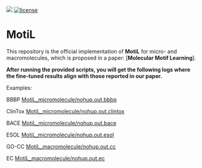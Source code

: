 ![](https://img.shields.io/badge/version-1.0.0-blue)
[![license](https://img.shields.io/github/license/mashape/apistatus.svg?maxAge=2592000)]([https://github.com/Young0222/MotiL/blob/main/LICENSE.txt](https://github.com/Young0222/MotiL/blob/main/LICENSE.txt))

# MotiL #

This repository is the official implementation of **MotiL** for micro- and macromolecules, 
which is proposed in a paper: [**Molecular Motif Learning**].

**After running the provided scripts, you will get the following logs where the fine-tuned results align with those reported in our paper.**

Examples:

BBBP [MotiL_micromolecule/nohup.out.bbbp](MotiL_micromolecule/nohup.out.bbbp)

ClinTox [MotiL_micromolecule/nohup.out.clintox](MotiL_micromolecule/nohup.out.clintox)

BACE [MotiL_micromolecule/nohup.out.bace](MotiL_micromolecule/nohup.out.bace)

ESOL [MotiL_micromolecule/nohup.out.esol](MotiL_micromolecule/nohup.out.esol)

GO-CC [MotiL_macromolecule/nohup.out.cc](MotiL_macromolecule/nohup.out.cc)

EC [MotiL_macromolecule/nohup.out.ec](MotiL_macromolecule/nohup.out.ec)

